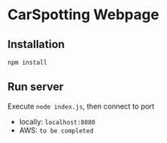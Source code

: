 # CarSpotting Webpage

## Installation
`npm install`

## Run server
Execute `node index.js`, then connect to port
* locally: `localhost:8080`
* AWS: `to be completed`

